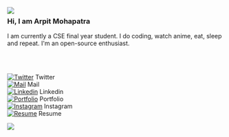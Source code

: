 <img align="left" src="https://encrypted-tbn0.gstatic.com/images?q=tbn:ANd9GcTSh5Ldx7rmpLVv3Os3cFajrMPdbVU54BD5h9Yo_JedrLxOYQiREBGzOcK8oNKZZzUcOdE&usqp=CAU">

### Hi, I am Arpit Mohapatra

I am currently a CSE final year student. I do coding, watch anime, eat, sleep and repeat. I'm an open-source enthusiast.

<br><br>

[![Twitter](https://img.icons8.com/ios-glyphs/25/000000/twitter--v1.png)](https://twitter.com/k1llua2k) Twitter <br>
[![Mail](https://img.icons8.com/ios-glyphs/25/000000/gmail.png)](mailto:arpit.mohapatra@gmail.com) Mail <br>
[![Linkedin](https://img.icons8.com/ios-glyphs/25/000000/linkedin.png)](https://www.linkedin.com/in/arpit-mohapatra-b40aa9120/) Linkedin <br>
[![Portfolio](https://img.icons8.com/ios-glyphs/25/000000/chrome--v1.png)](https://arpit-mohapatra19.medium.com/) Portfolio <br>
[![Instagram](https://img.icons8.com/doodle/25/000000/instagram-new.png)](https://www.instagram.com/arpit__mohapatra/) Instagram <br>
[![Resume](https://img.icons8.com/ios-glyphs/25/000000/google-docs.png)](https://drive.google.com/file/d/1C81k_sl1HOrzK9SqkwbWU7ik2vePyiMk/view?usp=sharing) Resume <br>

![](https://komarev.com/ghpvc/?username=marpit19&color=blueviolet)
